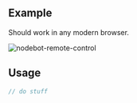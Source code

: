 ## Example

Should work in any modern browser.

![nodebot-remote-control](https://cloud.githubusercontent.com/assets/383994/21867847/12ee44a4-d81e-11e6-86a7-68be883904fe.jpg)

## Usage

```js
// do stuff
```